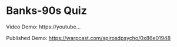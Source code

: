 # Banks-90s Quiz

Video Demo: https://youtube...

Published Demo: https://warpcast.com/spirosdpsycho/0x86e01948

